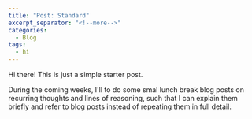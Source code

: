 ```yaml
---
title: "Post: Standard"
excerpt_separator: "<!--more-->"
categories:
  - Blog
tags:
  - hi
---
```


Hi there! This is just a simple starter post.

During the coming weeks, I'll to do some smal lunch break blog posts on recurring thoughts and lines of reasoning, such that I can explain them briefly and refer to blog posts instead of repeating them in full detail.